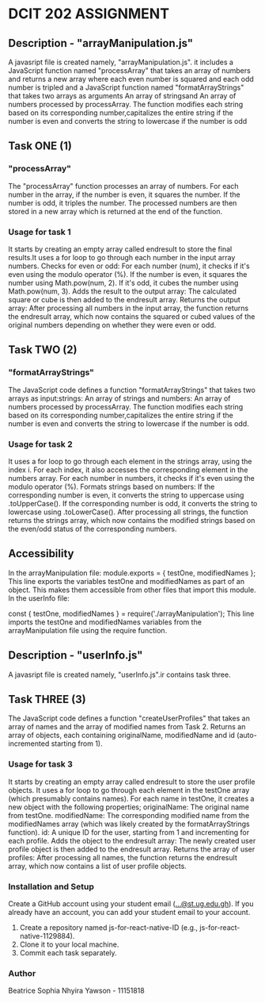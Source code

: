 # DCIT 202 ASSIGNMENT

## Description - "arrayManipulation.js"

A javasript file is created namely, "arrayManipulation.js". it includes a JavaScript function named "processArray" that takes an array of numbers and returns a new array where each even number is squared and each odd number is tripled and a  JavaScript function named "formatArrayStrings" that takes two arrays as arguments An array of stringsand An array of numbers processed by processArray. The function modifies each string based on its corresponding number,capitalizes the entire string if the number is even and converts the string to lowercase if the number is odd

## Task ONE (1)

### "processArray"

The "processArray"  function processes an array of numbers. For each number in the array, if the number is even, it squares the number. If the number is odd, it triples the number. The processed numbers are then stored in a new array which is returned at the end of the function.

### Usage for task 1

It starts by creating an empty array called endresult to store the final results.It uses a for loop to go through each number in the input array numbers. Checks for even or odd: For each number (num), it checks if it's even using the modulo operator (%). If the number is even, it squares the number using Math.pow(num, 2). If it's odd, it cubes the number using Math.pow(num, 3).
Adds the result to the output array: The calculated square or cube is then added to the endresult array.
Returns the output array: After processing all numbers in the input array, the function returns the endresult array, which now contains the squared or cubed values of the original numbers depending on whether they were even or odd.

## Task TWO (2)

### "formatArrayStrings"

The JavaScript code defines a function "formatArrayStrings" that takes two arrays as input:strings: An array of strings and numbers: An array of numbers processed by processArray. The function modifies each string based on its corresponding number,capitalizes the entire string if the number is even and converts the string to lowercase if the number is odd.

### Usage for task 2

It uses a for loop to go through each element in the strings array, using the index i. For each index, it also accesses the corresponding element in the numbers array. For each number in numbers, it checks if it's even using the modulo operator (%).
Formats strings based on numbers:
If the corresponding number is even, it converts the string to uppercase using .toUpperCase().
If the corresponding number is odd, it converts the string to lowercase using .toLowerCase().
After processing all strings, the function returns the strings array, which now contains the modified strings based on the even/odd status of the corresponding numbers.

## Accessibility

In the arrayManipulation file:
module.exports = { testOne, modifiedNames }; This line exports the variables testOne and modifiedNames as part of an object. This makes them accessible from other files that import this module.
In the userInfo file:

const { testOne, modifiedNames } = require('./arrayManipulation'); This line imports the testOne and modifiedNames variables from the arrayManipulation file using the require function.

## Description - "userInfo.js"

A javasript file is created namely, "userInfo.js".ir contains task three.

## Task THREE (3)

The JavaScript code defines a function "createUserProfiles" that takes an array of names and the array of modified names from Task 2. Returns an array of objects, each containing originalName, modifiedName and id (auto-incremented starting from 1).

### Usage for task 3

It starts by creating an empty array called endresult to store the user profile objects. It uses a for loop to go through each element in the testOne array (which presumably contains names). For each name in testOne, it creates a new object with the following properties;
originalName: The original name from testOne.
modifiedName: The corresponding modified name from the modifiedNames array (which was likely created by the formatArrayStrings function).
id: A unique ID for the user, starting from 1 and incrementing for each profile.
Adds the object to the endresult array: The newly created user profile object is then added to the endresult array.
Returns the array of user profiles: After processing all names, the function returns the endresult array, which now contains a list of user profile objects.

### Installation and Setup

Create a GitHub account using your student email (<...@st.ug.edu.gh>). If you already
have an account, you can add your student email to your account.

1. Create a repository named js-for-react-native-ID (e.g., js-for-react-native-1129884).
2. Clone it to your local machine.
3. Commit each task separately.

### Author

Beatrice Sophia Nhyira Yawson - 11151818
